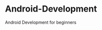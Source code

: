 # Android-Development
Android Development for beginners 
<TextView
    android:text="Happy Birthday!"
    android:background="@android:color/darker_gray"
    android:layout_width="150dp"
    android:layout_height="150dp" />

